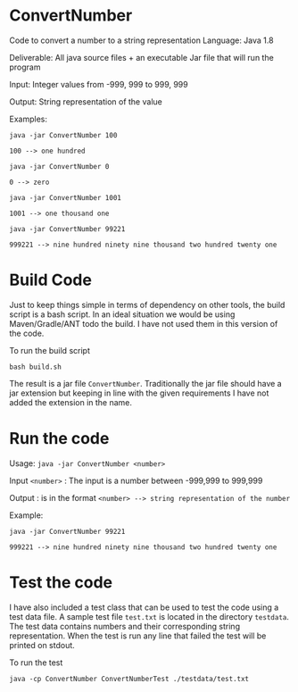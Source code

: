 # ConvertNumber
Code to convert a number to a string representation
Language: Java 1.8

Deliverable: All java source files + an executable Jar file that will run the program

Input: Integer values from -999, 999 to 999, 999

Output: String representation of the value

Examples:
```
java -jar ConvertNumber 100 

100 --> one hundred

java -jar ConvertNumber 0 

0 --> zero

java -jar ConvertNumber 1001 

1001 --> one thousand one

java -jar ConvertNumber 99221 

999221 --> nine hundred ninety nine thousand two hundred twenty one 
```


# Build Code

Just to keep things simple in terms of dependency on other tools, the build script is a bash script. In an ideal situation we would be using Maven/Gradle/ANT todo the build. I have not used them in this version of the code.

To run the build script 

`bash build.sh`

The result is a jar file `ConvertNumber`. Traditionally the jar file should have a jar extension but keeping in line with the given requirements I have not added the extension in the name.


# Run the code

Usage: `java -jar ConvertNumber <number>`

Input `<number>` : The input is a number between -999,999 to 999,999

Output : is in the format `<number> --> string representation of the number`

Example:

```
java -jar ConvertNumber 99221 

999221 --> nine hundred ninety nine thousand two hundred twenty one
```
# Test the code

I have also included a test class that can be used to test the code using a test data file. A sample test file `test.txt` is located in the directory `testdata`. The test data contains numbers and their corresponding string representation.
When the test is run any line that failed the test will be printed on stdout.

To run the test
 
`java -cp ConvertNumber ConvertNumberTest ./testdata/test.txt`



 
